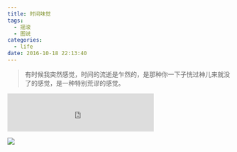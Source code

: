 ```yaml
---
title: 时间味觉
tags:
  - 摇滚
  - 图说
categories:
  - life
date: 2016-10-18 22:13:40
---
```

> 有时候我突然感觉，时间的流逝是乍然的，是那种你一下子恍过神儿来就没了的感觉，是一种特别荒谬的感觉。

<!--more-->

<iframe frameborder="no" border="0" marginwidth="0" marginheight="0" width=330 height=86 src="http://music.163.com/outchain/player?type=2&id=4238109&auto=0&height=66"></iframe>

![](/img/时间味觉/time.jpg)